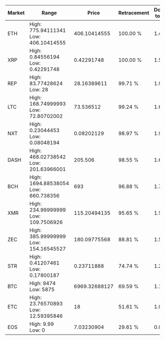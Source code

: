| Market | Range | Price| Retracement | Doubles to 50% |
| --- | --- | --- | --- | --- |
| ETH | High: 775.94111341<br />Low: 406.10414555 | 406.10414555 | 100.00 % | 1.46 |
| XRP | High: 0.84556194<br />Low: 0.42291748 | 0.42291748 | 100.00 % | 1.50 |
| REP | High: 83.77428624<br />Low: 28 | 28.16389611 | 99.71 % | 1.98 |
| LTC | High: 168.74999993<br />Low: 72.80702002 | 73.536512 | 99.24 % | 1.64 |
| NXT | High: 0.23044453<br />Low: 0.08048194 | 0.08202129 | 98.97 % | 1.90 |
| DASH | High: 468.02738542<br />Low: 201.63966001 | 205.506 | 98.55 % | 1.63 |
| BCH | High: 1694.88538054<br />Low: 660.738356 | 693 | 96.88 % | 1.70 |
| XMR | High: 234.99999999<br />Low: 109.7506926 | 115.20494135 | 95.65 % | 1.50 |
| ZEC | High: 385.99999999<br />Low: 154.16545527 | 180.09775568 | 88.81 % | 1.50 |
| STR | High: 0.41207461<br />Low: 0.17800187 | 0.23711888 | 74.74 % | 1.24 |
| BTC | High: 9474<br />Low: 5875 | 6969.32688127 | 69.59 % | 1.10 |
| ETC | High: 23.76570893<br />Low: 12.59395846 | 18 | 51.61 % | 1.01 |
| EOS | High: 9.99<br />Low: 0 | 7.03230904 | 29.61 % | 0.00 |

